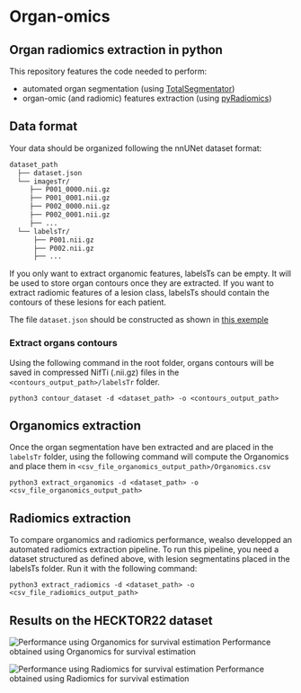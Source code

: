 # Organ-omics

## Organ radiomics extraction in python

This repository features the code needed to perform:
- automated organ segmentation (using [TotalSegmentator](https://github.com/wasserth/TotalSegmentator))
-  organ-omic (and radiomic) features extraction (using [pyRadiomics](https://github.com/AIM-Harvard/pyradiomics/))


## Data format

Your data should be organized following the nnUNet dataset format:

```bash
dataset_path
  ├── dataset.json
  └── imagesTr/
     ├── P001_0000.nii.gz
     ├── P001_0001.nii.gz
     ├── P002_0000.nii.gz
     ├── P002_0001.nii.gz
     ├── ...
  └── labelsTr/
      ├── P001.nii.gz
      ├── P002.nii.gz
      ├── ...
```

If you only want to extract organomic features, labelsTs can be empty. It will be used to store organ contours once they are extracted. If you want to extract radiomic features of a lesion class, labelsTs should contain the contours of these lesions for each patient.

The file ```dataset.json``` should be constructed as shown in [this exemple](data/Dataset001_Test/dataset.json)

### Extract organs contours

Using the following command in the root folder, organs contours will be saved in compressed NifTi (.nii.gz) files  in the `<contours_output_path>/labelsTr` folder.

```python3 contour_dataset -d <dataset_path> -o <contours_output_path>```

## Organomics extraction

Once the organ segmentation have ben extracted and are placed in the `labelsTr` folder, using the following command will compute the Organomics and place them in `<csv_file_organomics_output_path>/Organomics.csv`

```python3 extract_organomics -d <dataset_path> -o <csv_file_organomics_output_path>```

## Radiomics extraction

To compare organomics and radiomics performance, wealso developped an automated radiomics extraction pipeline. To run this pipeline, you need a dataset structured as defined above, with lesion segmentatins placed in the labelsTs folder. Run it with the following command:

```python3 extract_radiomics -d <dataset_path> -o <csv_file_radiomics_output_path>```

## Results on the HECKTOR22 dataset

![Performance using Organomics for survival estimation](data/imgs/Organomics_performance.png)
Performance obtained using Organomics for survival estimation

![Performance using Radiomics for survival estimation](data/imgs/Radiomics_performance.png)
Performance obtained using Radiomics for survival estimation
